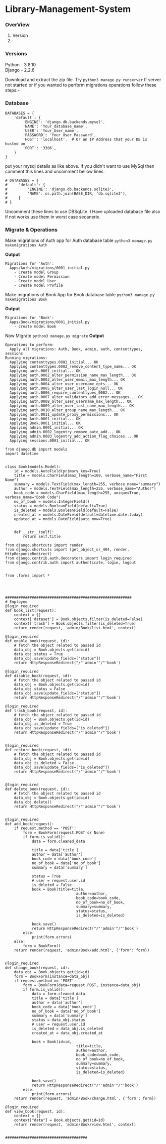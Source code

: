 # Library-Management-System
### OverView
1. Version
2. 


### Versions 
Python - 3.8.10 \
Django - 2.2.6


Download and extract the zip file. Try ```python3 manage.py runserver``` If server not started or if you wanted to perform migrations operations follow these steps:-

### Database
```
DATABASES = {
    'default': {
        'ENGINE': 'django.db.backends.mysql',
        'NAME': 'Your_database_name',
        'USER': 'Your_User_name',
        'PASSWORD': 'Your_User_Password',
        'HOST': 'localhost',  # Or an IP Address that your DB is hosted on
        'PORT': '3306',
    }
}
```
put your mysql details as like above. If you didn't want to use MySql then comment this lines and uncomment bellow lines.
```
# DATABASES = {
#     'default': {
#         'ENGINE': 'django.db.backends.sqlite3',
#         'NAME': os.path.join(BASE_DIR, 'db.sqlite3'),
#     }
# }
```
Uncomment these lines to use DBSqLite.
I Have uploaded database file also if not works use them in worst case secanerio.

### Migrate & Operations
Make migrations of Auth app for Auth database table
```python3 manage.py makemigrations Auth```


<b>Output</b>
```
Migrations for 'Auth':
  Apps/Auth/migrations/0001_initial.py
    - Create model Group
    - Create model Permission
    - Create model User
    - Create model Profile
```
Make migrations of Book App for Book database table
```python3 manage.py makemigrations Book```

<b>Output</b>
```
Migrations for 'Book':
  Apps/Book/migrations/0001_initial.py
    - Create model Book
```
Now Migrate
```python3 manage.py migrate```
<b>Output</b>

```
Operations to perform:
  Apply all migrations: Auth, Book, admin, auth, contenttypes, sessions
Running migrations:
  Applying contenttypes.0001_initial... OK
  Applying contenttypes.0002_remove_content_type_name... OK
  Applying auth.0001_initial... OK
  Applying auth.0002_alter_permission_name_max_length... OK
  Applying auth.0003_alter_user_email_max_length... OK
  Applying auth.0004_alter_user_username_opts... OK
  Applying auth.0005_alter_user_last_login_null... OK
  Applying auth.0006_require_contenttypes_0002... OK
  Applying auth.0007_alter_validators_add_error_messages... OK
  Applying auth.0008_alter_user_username_max_length... OK
  Applying auth.0009_alter_user_last_name_max_length... OK
  Applying auth.0010_alter_group_name_max_length... OK
  Applying auth.0011_update_proxy_permissions... OK
  Applying Auth.0001_initial... OK
  Applying Book.0001_initial... OK
  Applying admin.0001_initial... OK
  Applying admin.0002_logentry_remove_auto_add... OK
  Applying admin.0003_logentry_add_action_flag_choices... OK
  Applying sessions.0001_initial... OK
  ```
















```
from django.db import models
import datetime


class Book(models.Model):
    id = models.AutoField(primary_key=True)    
    title = models.CharField(max_length=100, verbose_name="First Name") 
    summary = models.TextField(max_length=255, verbose_name="summary")
    author = models.TextField(max_length=255, verbose_name="Author")
    book_code = models.CharField(max_length=255, unique=True, verbose_name="Book Code")
    no_of_book = models.IntegerField()   
    status = models.BooleanField(default=True)
    is_deleted = models.BooleanField(default=False)
    created_at = models.DateField(default=datetime.date.today)
    updated_at = models.DateField(auto_now=True)
```
```

    def __str__(self):
        return self.title
```


```
from django.shortcuts import render
from django.shortcuts import (get_object_or_404, render, HttpResponseRedirect)
from django.contrib.auth.decorators import login_required
from django.contrib.auth import authenticate, login, logout


from .forms import *


```
```


#########################################################
# Employee
@login_required
def book_list(request):
    context = {}
    context['dataset'] = Book.objects.filter(is_deleted=False)
    context['trash'] = Book.objects.filter(is_deleted=True)
    return render(request, 'admin/Book/list.html', context)

```
```
@login_required
def enable_book(request, id):
    # fetch the object related to passed id
    data_obj = Book.objects.get(id=id)
    data_obj.status = True
    data_obj.save(update_fields=["status"])
    return HttpResponseRedirect("/"'admin'"/"'book')

```
```
@login_required
def disable_book(request, id):
    # fetch the object related to passed id
    data_obj = Book.objects.get(id=id)
    data_obj.status = False
    data_obj.save(update_fields=["status"])
    return HttpResponseRedirect("/"'admin'"/"'book')

```
```
@login_required
def trash_book(request, id):
    # fetch the object related to passed id
    data_obj = Book.objects.get(id=id)
    data_obj.is_deleted = True
    data_obj.save(update_fields=["is_deleted"])
    return HttpResponseRedirect("/"'admin'"/"'book')
```
```

@login_required
def restore_book(request, id):
    # fetch the object related to passed id
    data_obj = Book.objects.get(id=id)
    data_obj.is_deleted = False
    data_obj.save(update_fields=["is_deleted"])
    return HttpResponseRedirect("/"'admin'"/"'book')
```
```

@login_required
def delete_book(request, id):
    # fetch the object related to passed id
    data_obj = Book.objects.get(id=id)
    data_obj.delete()
    return HttpResponseRedirect("/"'admin'"/"'book')
```
```

@login_required
def add_book(request):
    if request.method == 'POST':
        form = BookForm(request.POST or None)
        if form.is_valid():
            data = form.cleaned_data
            
            title = data['title']
            author = data['author']            
            book_code = data['book_code']
            no_of_book = data['no_of_book']           
            summary = data['summary']
           
            status = True
            # user = request.user.id
            is_deleted = False
            book = Book(title=title,
                                author=author,
                                book_code=book_code,
                                no_of_book=no_of_book,
                                summary=summary,                                
                                status=status,                                
                                is_deleted=is_deleted)
            
            book.save()
            return HttpResponseRedirect("/"'admin'"/"'book')
        else:
            print(form.errors)
    else:
        form = BookForm()
    return render(request, 'admin/Book/add.html', {'form': form})
```
```

@login_required
def change_book(request, id):
    data_obj = Book.objects.get(id=id)
    form = BookForm(instance=data_obj)
    if request.method == 'POST':
        form = BookForm(data=request.POST, instance=data_obj)
        if form.is_valid():
            data = form.cleaned_data
            title = data['title']
            author = data['author']            
            book_code = data['book_code']
            no_of_book = data['no_of_book']           
            summary = data['summary']
            status = data_obj.status
            # user = request.user.id
            is_deleted = data_obj.is_deleted
            created_at = data_obj.created_at

            book = Book(id=id,
                                title=title,
                                author=author,
                                book_code=book_code,
                                no_of_book=no_of_book,
                                summary=summary,                                
                                status=status,                                
                                is_deleted=is_deleted)

            book.save()
            return HttpResponseRedirect("/"'admin'"/"'book')
        else:
            print(form.errors)
    return render(request, 'admin/Book/change.html', {'form': form})

```


```
@login_required
def view_book(request, id):
    context = {}
    context["data"] = Book.objects.get(id=id)
    return render(request, 'admin/Book/view.html', context)


#####################################
```

